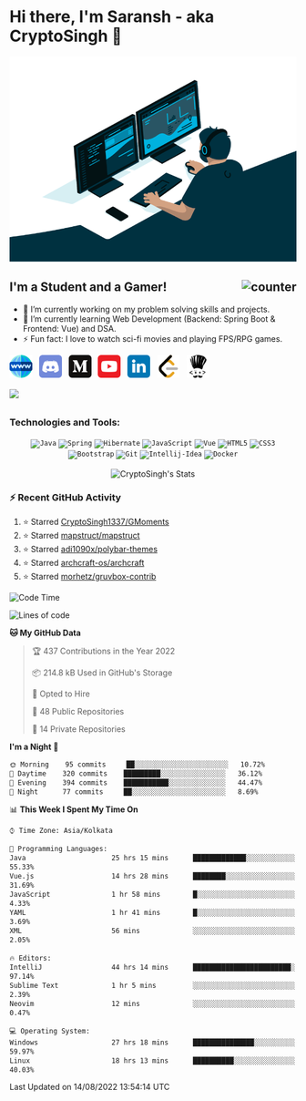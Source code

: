 # Hi there, I'm Saransh - aka CryptoSingh 👋

<div align="center">
<img src="https://github.com/CryptoSingh1337/CryptoSingh1337/blob/master/icons/code.gif" height="360px" width="640px" alt="gif"/>
</div>

## I'm a Student and a Gamer!<img src="https://komarev.com/ghpvc/?username=cryptosingh1337" alt="counter" align="right"/>

- 🔭 I’m currently working on my problem solving skills and projects.
- 🌱 I’m currently learning Web Development (Backend: Spring Boot & Frontend: Vue) and DSA.
- ⚡ Fun fact: I love to watch sci-fi movies and playing FPS/RPG games.

<a href="https://saranshkumar.me/" target="_blank"><img alt="website" height="40px" width="40px" src="./icons/world-wide-web.svg"/></a>&nbsp;&nbsp;
<a href="https://discord.gg/6efHuzv" target="_blank"><img alt="discord" height="40px" width="40px" src="https://raw.githubusercontent.com/edent/SuperTinyIcons/master/images/svg/discord.svg"/></a>&nbsp;&nbsp;
<a href="https://cryptosingh1337.medium.com/" target="_blank"><img alt="Medium" height="40px" width="40px" src="https://raw.githubusercontent.com/edent/SuperTinyIcons/master/images/svg/medium.svg"/></a>&nbsp;&nbsp;
<a href="https://youtube.com/cryptosingh" target="_blank"><img alt="youtube" height="40px" width="40px" src="https://raw.githubusercontent.com/edent/SuperTinyIcons/master/images/svg/youtube.svg"/></a>&nbsp;&nbsp;
<a href="https://linkedin.com/in/saransh-kumar-2k19/" target="_blank"><img alt="linkedin" height="40px" width="40px" src="https://raw.githubusercontent.com/edent/SuperTinyIcons/master/images/svg/linkedin.svg"/></a>&nbsp;&nbsp;
<a href="https://leetcode.com/cryptosingh/" target="_blank"><img alt="leetcode" height="40px" width="40px" src="./icons/leetcode.svg"/></a>&nbsp;&nbsp;
<a href="https://codechef.com/users/cryptosingh" target="_blank"><img alt="codechef" height="40px" width="40px" src="./icons/codechef.svg"/></a>
<br>
<br>
<a href="https://github.com/CryptoSingh1337/cryptosingh1337.github.io/raw/master/static/resume/SaranshKumar-Resume.pdf" download>![](https://img.shields.io/badge/Download-R%C3%A9sum%C3%A9-blue?style=plastic)</a>

##

### Technologies and Tools:

<div align="center">
<code><img alt="Java" height="40px" width="40px" src="https://raw.githubusercontent.com/tomchen/stack-icons/master/logos/java.svg" title="Java"/></code>
<code><img alt="Spring" height="40px" width="40px" src="https://raw.githubusercontent.com/tomchen/stack-icons/master/logos/spring.svg" title="Spring"/></code>
<code><img alt="Hibernate" height="40px" width="40px" src="https://raw.githubusercontent.com/tomchen/stack-icons/master/logos/hibernate.svg" title="Hibernate"/></code>
<code><img alt="JavaScript" height="40px" width="40px" src="https://raw.githubusercontent.com/tomchen/stack-icons/master/logos/javascript.svg" title="JavaScript"/></code>
<code><img alt="Vue" height="40px" width="40px" src="https://raw.githubusercontent.com/tomchen/stack-icons/master/logos/vue.svg" title="Vue 3"/></code>
<code><img alt="HTML5" height="40px" width="40px" src="https://raw.githubusercontent.com/tomchen/stack-icons/master/logos/html-5.svg" title="HTML5"/></code>
<code><img alt="CSS3" height="40px" width="40px" src="https://raw.githubusercontent.com/tomchen/stack-icons/master/logos/css-3.svg" title="CSS3"/></code>
<code><img alt="Bootstrap" height="40px" width="40px" src="https://raw.githubusercontent.com/tomchen/stack-icons/master/logos/bootstrap.svg" title="Bootstrap"/></code>
<code><img alt="Git" height="40px" width="40px" src="https://raw.githubusercontent.com/tomchen/stack-icons/master/logos/git-icon.svg" title="Git"/></code>
<code><img alt="Intellij-Idea" height="40px" width="40px" src="https://raw.githubusercontent.com/tomchen/stack-icons/master/logos/intellij-idea.svg" title="Intellij-IDEA"/></code>
<code><img alt="Docker" height="40px" width="40px" src="https://raw.githubusercontent.com/tomchen/stack-icons/master/logos/docker-icon.svg" title="Docker"/></code>
</div>
<br>
<div align="center">
<img  alt="CryptoSingh's Stats" src="https://github-readme-stats-clone.vercel.app/api?username=CryptoSingh1337&show_icons=true&bg_color=FFFFFF&title_color=003140&icon_color=003140&text_color=0486AA" title="Stats"/>
</div>

### ⚡ Recent GitHub Activity

<!--RECENT_ACTIVITY:start-->

1. ⭐ Starred [CryptoSingh1337/GMoments](https://github.com/CryptoSingh1337/GMoments)
2. ⭐ Starred [mapstruct/mapstruct](https://github.com/mapstruct/mapstruct)
3. ⭐ Starred [adi1090x/polybar-themes](https://github.com/adi1090x/polybar-themes)
4. ⭐ Starred [archcraft-os/archcraft](https://github.com/archcraft-os/archcraft)
5. ⭐ Starred [morhetz/gruvbox-contrib](https://github.com/morhetz/gruvbox-contrib)
<!--RECENT_ACTIVITY:end-->

<!--START_SECTION:waka-->
![Code Time](http://img.shields.io/badge/Code%20Time-1%2C120%20hrs%2043%20mins-blue)

![Lines of code](https://img.shields.io/badge/From%20Hello%20World%20I%27ve%20Written-323%20Thousand%20lines%20of%20code-blue)

**🐱 My GitHub Data** 

> 🏆 437 Contributions in the Year 2022
 > 
> 📦 214.8 kB Used in GitHub's Storage 
 > 
> 💼 Opted to Hire
 > 
> 📜 48 Public Repositories 
 > 
> 🔑 14 Private Repositories  
 > 
**I'm a Night 🦉** 

```text
🌞 Morning    95 commits     ██░░░░░░░░░░░░░░░░░░░░░░░   10.72% 
🌆 Daytime    320 commits    █████████░░░░░░░░░░░░░░░░   36.12% 
🌃 Evening    394 commits    ███████████░░░░░░░░░░░░░░   44.47% 
🌙 Night      77 commits     ██░░░░░░░░░░░░░░░░░░░░░░░   8.69%

```


📊 **This Week I Spent My Time On** 

```text
⌚︎ Time Zone: Asia/Kolkata

💬 Programming Languages: 
Java                     25 hrs 15 mins      █████████████░░░░░░░░░░░░   55.33% 
Vue.js                   14 hrs 28 mins      ████████░░░░░░░░░░░░░░░░░   31.69% 
JavaScript               1 hr 58 mins        █░░░░░░░░░░░░░░░░░░░░░░░░   4.33% 
YAML                     1 hr 41 mins        █░░░░░░░░░░░░░░░░░░░░░░░░   3.69% 
XML                      56 mins             ░░░░░░░░░░░░░░░░░░░░░░░░░   2.05%

🔥 Editors: 
IntelliJ                 44 hrs 14 mins      ████████████████████████░   97.14% 
Sublime Text             1 hr 5 mins         ░░░░░░░░░░░░░░░░░░░░░░░░░   2.39% 
Neovim                   12 mins             ░░░░░░░░░░░░░░░░░░░░░░░░░   0.47%

💻 Operating System: 
Windows                  27 hrs 18 mins      ███████████████░░░░░░░░░░   59.97% 
Linux                    18 hrs 13 mins      ██████████░░░░░░░░░░░░░░░   40.03%

```


 Last Updated on 14/08/2022 13:54:14 UTC
<!--END_SECTION:waka-->
